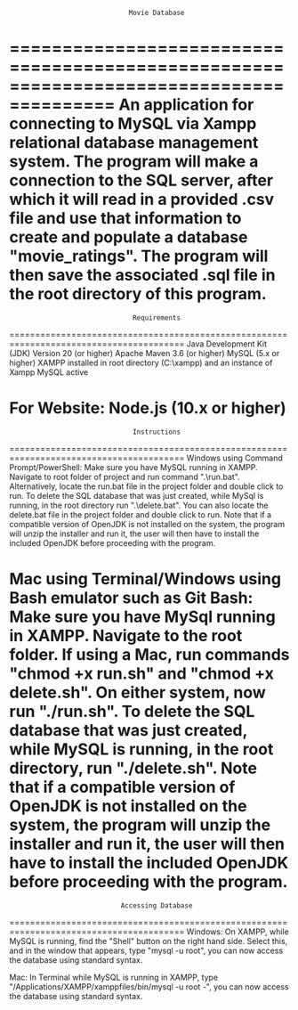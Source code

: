                                   Movie Database
========================================================================================
An application for connecting to MySQL via Xampp relational database management system.
The program will make a connection to the SQL server, after which it will read in a
provided .csv file and use that information to create and populate a database 
"movie_ratings". The program will then save the associated .sql file in the root 
directory of this program.
========================================================================================

                                   Requirements
========================================================================================
Java Development Kit (JDK) Version 20 (or higher)
Apache Maven 3.6 (or higher)
MySQL (5.x or higher)
XAMPP installed in root directory (C:\\xampp) and an instance of Xampp MySQL active

For Website:
Node.js (10.x or higher)
========================================================================================

                                   Instructions
========================================================================================
Windows using Command Prompt/PowerShell: Make sure you have MySQL running in XAMPP. 
Navigate to root folder of project and run command ".\run.bat". Alternatively, locate
the run.bat file in the project folder and double click to run. To delete the SQL 
database that was just created, while MySql is running, in the root directory run 
".\delete.bat". You can also locate the delete.bat file in the project folder and 
double click to run.  Note that if a compatible version of OpenJDK is not installed on 
the system, the program will unzip the installer and run it, the user will then have
to install the included OpenJDK before proceeding with the program.

Mac using Terminal/Windows using Bash emulator such as Git Bash: Make sure you 
have MySql running in XAMPP. Navigate to the root folder. If using a Mac, run
commands "chmod +x run.sh" and "chmod +x delete.sh". On either system, now run 
"./run.sh". To delete the SQL database that was just created, while MySQL is running, 
in the root directory, run "./delete.sh".  Note that if a compatible version of OpenJDK 
is not installed on the system, the program will unzip the installer and run it, the 
user will then have to install the included OpenJDK before proceeding with the program.
========================================================================================

                                Accessing Database
========================================================================================
Windows: On XAMPP, while MySQL is running, find the "Shell" button on the right hand 
side.  Select this, and in the window that appears, type "mysql -u root", you can now
access the database using standard syntax.

Mac: In Terminal while MySQL is running in XAMPP, type 
"/Applications/XAMPP/xamppfiles/bin/mysql -u root -", you can now access the database
using standard syntax.



